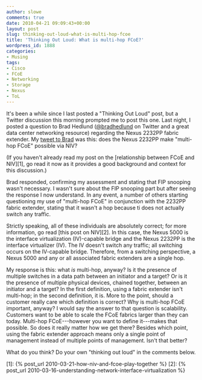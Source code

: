 ```yaml
---
author: slowe
comments: true
date: 2010-04-21 09:09:43+00:00
layout: post
slug: thinking-out-loud-what-is-multi-hop-fcoe
title: 'Thinking Out Loud: What is multi-hop FCoE?'
wordpress_id: 1888
categories:
- Musing
tags:
- Cisco
- FCoE
- Networking
- Storage
- Nexus
- ToL
---
```


It's been a while since I last posted a "Thinking Out Loud" post, but a Twitter discussion this morning prompted me to post this one. Last night, I posted a question to Brad Hedlund ([@bradhedlund](http://twitter.com/bradhedlund) on Twitter and a great data center networking resource) regarding the Nexus 2232PP fabric extender. My [tweet to Brad](http://twitter.com/scott_lowe/statuses/12555532959) was this: does the Nexus 2232PP make "multi-hop FCoE" possible via NIV?

(If you haven't already read my post on the [relationship between FCoE and NIV][1], go read it now as it provides a good background and context for this discussion.)

Brad responded, confirming my assessment and stating that FIP snooping wasn't necessary. I wasn't sure about the FIP snooping part but after seeing the response I now understand. In any event, a number of others starting questioning my use of "multi-hop FCoE" in conjunction with the 2232PP fabric extender, stating that it wasn't a hop because ti does not actually switch any traffic.

Strictly speaking, all of these individuals are absolutely correct; for more information, go read [this post on NIV][2]. In this case, the Nexus 5000 is the interface virtualization (IV)-capable bridge and the Nexus 2232PP is the interface virtualizer (IV). The IV doesn't switch any traffic; all switching occurs on the IV-capable bridge. Therefore, from a switching perspective, a Nexus 5000 and any or all associated fabric extenders are a single hop.

My response is this: what _is_ multi-hop, anyway? Is it the presence of multiple switches in a data path between an initiator and a target? Or is it the presence of multiple physical devices, chained together, between an initiator and a target? In the first definition, using a fabric extender isn't multi-hop; in the second definition, it is. More to the point, should a customer really care which definition is correct? Why is multi-hop FCoE important, anyway? I would say the answer to that question is scalability. Customers want to be able to scale the FCoE fabrics larger than they can today. Multi-hop FCoE---however you want to define it---makes that possible. So does it really matter how we get there? Besides which point, using the fabric extender approach means only a single point of management instead of multiple points of management. Isn't that better?

What do you think? Do your own "thinking out loud" in the comments below.

[1]: {% post_url 2010-03-21-how-niv-and-fcoe-play-together %}
[2]: {% post_url 2010-03-16-understanding-network-interface-virtualization %}
